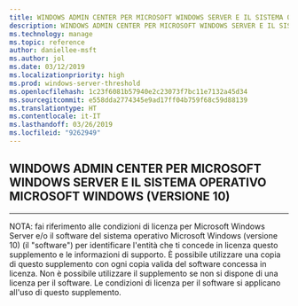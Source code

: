 ```yaml
---
title: WINDOWS ADMIN CENTER PER MICROSOFT WINDOWS SERVER E IL SISTEMA OPERATIVO MICROSOFT WINDOWS (VERSIONE 10)
description: WINDOWS ADMIN CENTER PER MICROSOFT WINDOWS SERVER E IL SISTEMA OPERATIVO MICROSOFT WINDOWS (VERSIONE 10)
ms.technology: manage
ms.topic: reference
author: daniellee-msft
ms.author: jol
ms.date: 03/12/2019
ms.localizationpriority: high
ms.prod: windows-server-threshold
ms.openlocfilehash: 1c23f6081b57940e2c23073f7bc11e7132a45d34
ms.sourcegitcommit: e558dda2774345e9ad17ff04b759f68c59d88139
ms.translationtype: HT
ms.contentlocale: it-IT
ms.lasthandoff: 03/26/2019
ms.locfileid: "9262949"
---
```

## WINDOWS ADMIN CENTER PER MICROSOFT WINDOWS SERVER E IL SISTEMA OPERATIVO MICROSOFT WINDOWS (VERSIONE 10)
________________________________________

NOTA: fai riferimento alle condizioni di licenza per Microsoft Windows Server e/o il software del sistema operativo Microsoft Windows (versione 10) (il "software") per identificare l'entità che ti concede in licenza questo supplemento e le informazioni di supporto. È possibile utilizzare una copia di questo supplemento con ogni copia valida del software concessa in licenza. Non è possibile utilizzare il supplemento se non si dispone di una licenza per il software. Le condizioni di licenza per il software si applicano all'uso di questo supplemento.